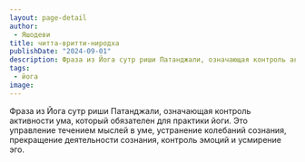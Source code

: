 ```yaml
---
layout: page-detail
author:
 - Яшодеви
title: читта-вритти-ниродха
publishDate: "2024-09-01"
description: Фраза из Йога сутр риши Патанджали, означающая контроль активности ума, который обязателен для практики йоги. Это управление течением мыслей в уме, устранение колебаний сознания, прекращение деятельности сознания, контроль эмоций и усмирение эго.
tags:
 - йога
image: 
---
```


Фраза из Йога сутр риши Патанджали, означающая контроль активности ума, который обязателен для практики йоги. Это управление течением мыслей в уме, устранение колебаний сознания, прекращение деятельности сознания, контроль эмоций и усмирение эго.

